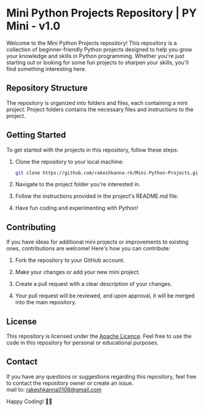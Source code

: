 # Mini Python Projects Repository | PY Mini - v1.0

Welcome to the Mini Python Projects repository! This repository is a collection of beginner-friendly Python projects designed to help you grow your knowledge and skills in Python programming. Whether you're just starting out or looking for some fun projects to sharpen your skills, you'll find something interesting here.

## Repository Structure

The repository is organized into folders and files, each containing a mini project. Project folders contains the necessary files and instructions to the project.

## Getting Started

To get started with the projects in this repository, follow these steps:

1. Clone the repository to your local machine:

    ```bash
    git clone https://github.com/rakeshkanna-rk/Mini-Python-Projects.git
    ```

2. Navigate to the project folder you're interested in.

3. Follow the instructions provided in the project's README.md file.

4. Have fun coding and experimenting with Python!

## Contributing

If you have ideas for additional mini projects or improvements to existing ones, contributions are welcome! Here's how you can contribute:

1. Fork the repository to your GitHub account.

2. Make your changes or add your new mini project.

3. Create a pull request with a clear description of your changes.

4. Your pull request will be reviewed, and upon approval, it will be merged into the main repository.

## License

This repository is licensed under the [Apache Licence](LICENSE). Feel free to use the code in this repository for personal or educational purposes.

## Contact

If you have any questions or suggestions regarding this repository, feel free to contact the repository owner or create an issue.  
mail to: rakeshkanna0108@gmail.com

Happy Coding! 🐍✨
